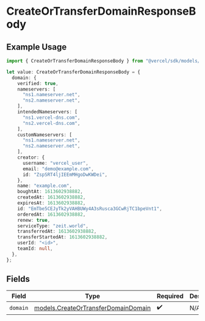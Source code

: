 # CreateOrTransferDomainResponseBody

## Example Usage

```typescript
import { CreateOrTransferDomainResponseBody } from "@vercel/sdk/models/createortransferdomainop.js";

let value: CreateOrTransferDomainResponseBody = {
  domain: {
    verified: true,
    nameservers: [
      "ns1.nameserver.net",
      "ns2.nameserver.net",
    ],
    intendedNameservers: [
      "ns1.vercel-dns.com",
      "ns2.vercel-dns.com",
    ],
    customNameservers: [
      "ns1.nameserver.net",
      "ns2.nameserver.net",
    ],
    creator: {
      username: "vercel_user",
      email: "demo@example.com",
      id: "ZspSRT4ljIEEmMHgoDwKWDei",
    },
    name: "example.com",
    boughtAt: 1613602938882,
    createdAt: 1613602938882,
    expiresAt: 1613602938882,
    id: "EmTbe5CEJyTk2yVAHBUWy4A3sRusca3GCwRjTC1bpeVnt1",
    orderedAt: 1613602938882,
    renew: true,
    serviceType: "zeit.world",
    transferredAt: 1613602938882,
    transferStartedAt: 1613602938882,
    userId: "<id>",
    teamId: null,
  },
};
```

## Fields

| Field                                                                            | Type                                                                             | Required                                                                         | Description                                                                      |
| -------------------------------------------------------------------------------- | -------------------------------------------------------------------------------- | -------------------------------------------------------------------------------- | -------------------------------------------------------------------------------- |
| `domain`                                                                         | [models.CreateOrTransferDomainDomain](../models/createortransferdomaindomain.md) | :heavy_check_mark:                                                               | N/A                                                                              |